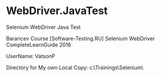 # WebDriver.JavaTest
 Selenium WebDriver Java Test

 Barancev Course [Software-Testing.RU] Selenium WebDriver CompleteLearnGuide 2016

 UserName: VatsonP

 Directory for My own Local Copy: c:\Trainings\Selenium\
